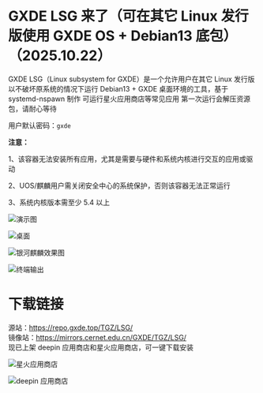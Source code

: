 # GXDE LSG 来了（可在其它 Linux 发行版使用 GXDE OS + Debian13 底包）（2025.10.22）

GXDE LSG（Linux subsystem for GXDE）是一个允许用户在其它 Linux 发行版以不破坏原系统的情况下运行 Debian13 + GXDE 桌面环境的工具，基于 systemd-nspawn 制作
可运行星火应用商店等常见应用
第一次运行会解压资源包，请耐心等待

用户默认密码：`gxde`

**注意：**

1、该容器无法安装所有应用，尤其是需要与硬件和系统内核进行交互的应用或驱动

2、UOS/麒麟用户需关闭安全中心的系统保护，否则该容器无法正常运行

3、系统内核版本需至少 5.4 以上

![演示图](/gxde-lsg.jpg)

![桌面](/news/development/gxde-lsg/desktop.jpg)

![银河麒麟效果图](/news/development/gxde-lsg/kylin.jpg)

![终端输出](/news/development/gxde-lsg/terminal.jpg)



# 下载链接

源站：https://repo.gxde.top/TGZ/LSG/  
镜像站：https://mirrors.cernet.edu.cn/GXDE/TGZ/LSG/  
现已上架 deepin 应用商店和星火应用商店，可一键下载安装  

![星火应用商店](/news/development/gxde-lsg/spark-store.jpg)

![deepin 应用商店](/news/development/gxde-lsg/deepin-appstore.jpg)
